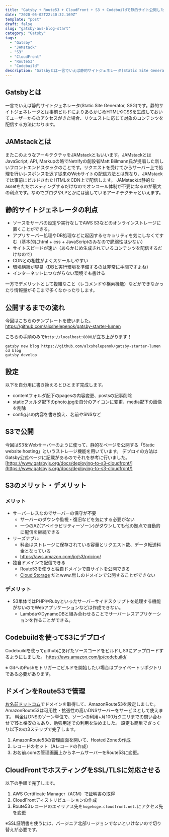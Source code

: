 ```yaml
---
title: "Gatsby + Route53 + CloudFront + S3 + Codebuildで静的サイト公開した手順まとめ"
date: "2020-05-02T22:40:32.169Z"
template: "post"
draft: false
slug: "gatsby-aws-blog-start"
category: "Gatsby"
tags:
  - "Gatsby"
  - "JAMstack"
  - "S3"
  - "CloudFront"
  - "Route53"
  - "Codebuild"
description: "Gatsbyとは一言でいえば静的サイトジェネレータ(Static Site Generator, SSG)です。静的サイトジェネレータとは事前ビルドによりあらかじめHTMLやCSSを生成しておいてユーザーからのアクセスがきた場合、リクエストに応じて対象のコンテンツを配信する方法になります。"
---
```


## Gatsbyとは
一言でいえば静的サイトジェネレータ(Static Site Generator, SSG)です。静的サイトジェネレータとは事前ビルドによりあらかじめHTMLやCSSを生成しておいてユーザーからのアクセスがきた場合、リクエストに応じて対象のコンテンツを配信する方法になります。

## JAMstackとは
またこのようなアーキテクチャをJAMstackともいいます。JAMstackとはJavaScript, API, Markupの略でNetrifyの創設者Matt Biilmann氏が提唱した新しいフロントエンドスタックのことです。リクエストを受けてからサーバー上で処理を行いレスポンスを返す従来のWebサイトの配信方法とは異なり、JAMstackでは事前にビルドされたHTMLをCDN上で配信します。
JAMstackは静的なassetをただホスティングするだけなのでオンコール体制が不要になるのが最大の利点です。なのでブログやLPとかには適しているアーキテクチャといえます。

## 静的サイトジェネレータの利点
+ ソースをサーバの設定や実行なしでAWS S3などのオンラインストレージに置くことができる。
+ アプリサーバー処理やDB処理などに起因するセキュリティを気にしなくてすむ（基本的にhtml + css + JavaScriptのみなので脆弱性は少ない）
+ サイトスピードが速い（あらかじめ生成されているコンテンツを配信するだけなので）
+ CDNとの相性がよくスケールしやすい
+ 環境構築が容易（DBと実行環境を準備するのは非常に手間ですよね）
+ インターネットにつながらない環境でも書ける

一方でデメリットとして複雑なこと（レコメンドや検索機能）などができなかったり情報量がそこまで多くなかったりします。

## 公開するまでの流れ
今回はこちらのテンプレートを使いました。
https://github.com/alxshelepenok/gatsby-starter-lumen

こちらの手順のみで`http://localhost:8000`が立ち上がります！
```
gatsby new blog https://github.com/alxshelepenok/gatsby-starter-lumen
cd blog
gatsby develop
```

## 設定
以下を自分用に書き換えるとひとまず完成します。
+ contentフォルダ配下のpagesの内容変更、postsの記事削除
+ staticフォルダ配下のphoto.jpgを自分のアイコンに変更、media配下の画像を削除
+ config.jsの内容を書き換え、名前やSNSなど

## S3で公開
今回はS3をWebサーバーのように使って、静的なページを公開する「Static website hosting」というストレージ機能を用いています。
デプロイの方法はGatsby公式ページに記載があるのでそれを参考に行いました。
[https://www.gatsbyjs.org/docs/deploying-to-s3-cloudfront/](https://www.gatsbyjs.org/docs/deploying-to-s3-cloudfront/)

## S3のメリット・デメリット
### メリット
- サーバーレスなのでサーバーの保守が不要
  - サーバーのダウンや監視・復旧などを気にする必要がない
  - 一つのAZ(アベイラビリティーゾーン)がダウンしても他の拠点で自動的に配信を継続できる
- リーズナブル
  - 料金はストレージに保存されている容量とリクエスト数、データ転送料金となっている
  - https://aws.amazon.com/jp/s3/pricing/
- 独自ドメインで配信できる
  - Route53を使うと独自ドメインで自サイトを公開できる
  - [Cloud Storage](https://cloud.google.com/storage/?hl=ja) だとwww.無しのドメインで公開することができない

### デメリット
- S3単体ではPHPやRubyといったサーバーサイドスクリプトを処理する機能がないのでWebアプリケーションなどは作成できない。
  - LambdaやDynamoDBと組み合わせることでサーバーレスアプリケーションを作ることができる。

## Codebuildを使ってS3にデプロイ
Codebuildを使ってgithubにあげたソースコードをビルドしS3にアップロードするようにしました。
https://aws.amazon.com/jp/codebuild/

※ GitへのPushをトリガーにビルドを開始したい場合はプライベートリポジトリである必要があります。

## ドメインをRoute53で管理
[お名前ドットコム](http://www.onamae.com/)でドメインを取得して、AmazonRoute53を設定しました。
AmazonRoute53は可用性・拡張性の高いDNSサーバーをサービスとして使えます。
料金はDNSのゾーン単位で、ゾーンの利用+月100万クエリまでの問い合わせで1$と格安のもあり、勉強用途での利用を決めました。
設定も簡単でざっくり以下のの3ステップで完了します。
1. AmazonRoute53の管理画面を開いて、Hosted Zoneの作成
1. レコードのセット（Aレコードの作成）
1. お名前.comの管理画面上からネームサーバーをRoute53に変更。

## CloudFrontでホスティングをSSL/TLSに対応させる
以下の手順で完了します。
1. AWS Certificate Manager（ACM）で証明書の取得
1. CloudFrontディストリビューションの作成
1. Route53レコードのエイリアス先を`hogehoge.cloudfront.net.`にアクセス先を変更

※SSL証明書を使うには、バージニア北部リージョンでないといけないので切り替えが必要です。